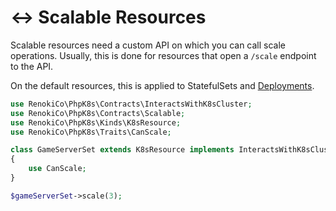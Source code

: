 # ↔ Scalable Resources

Scalable resources need a custom API on which you can call scale operations. Usually, this is done for resources that open a `/scale` endpoint to the API.

On the default resources, this is applied to StatefulSets and [Deployments](../../resources/workloads/deployment.md#scaling).

```php
use RenokiCo\PhpK8s\Contracts\InteractsWithK8sCluster;
use RenokiCo\PhpK8s\Contracts\Scalable;
use RenokiCo\PhpK8s\Kinds\K8sResource;
use RenokiCo\PhpK8s\Traits\CanScale;

class GameServerSet extends K8sResource implements InteractsWithK8sCluster, Scalable
{
    use CanScale;
}
```

```php
$gameServerSet->scale(3);
```
